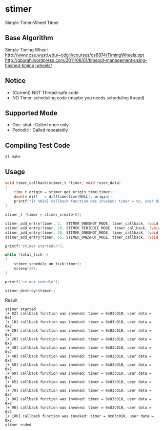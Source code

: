 stimer
======

Simple Timer-Wheel Timer

Base Algorithm
---
Simple Timing Wheel
http://www.cse.wustl.edu/~cdgill/courses/cs6874/TimingWheels.ppt
http://gborah.wordpress.com/2011/08/01/timeout-management-using-hashed-timing-wheels/

Notice
---
* (Current) NOT Thread-safe code
* NO Timer-scheduling code (maybe you needs scheduling thread)

Supported Mode
---
* One-shot : Called once only
* Periodic : Called repeatedly

Compiling Test Code
---
```
$) make
```

Usage
---
```c
void timer_callback(stimer_t *timer, void *user_data)
{
    time_t origin = stimer_get_origin_time(timer);
    double diff   = difftime(time(NULL), origin);
    printf("[+ %02d] callback function was invoked: timer = %p, user data = %p\n", (int)diff, timer, user_data);
}
...
stimer_t *timer = stimer_create(0);

stimer_add_entry(timer, 2,  STIMER_ONESHOT_MODE, timer_callback, (void *)1);
stimer_add_entry(timer, 10, STIMER_PERIODIC_MODE, timer_callback, (void *)2);
stimer_add_entry(timer, 20, STIMER_ONESHOT_MODE, timer_callback, (void *)3);
stimer_add_entry(timer, 65, STIMER_ONESHOT_MODE, timer_callback, (void *)4);

printf("stimer started\n");

while (total_tick--)
{
    stimer_schedule_on_tick(timer);
    msleep(20);
}

printf("stimer ended\n");

stimer_destroy(&timer);
```

Result
```
stimer started
[+ 02] callback function was invoked: timer = 0x83c010, user data = 0x1
[+ 10] callback function was invoked: timer = 0x83c010, user data = 0x2
[+ 20] callback function was invoked: timer = 0x83c010, user data = 0x2
[+ 20] callback function was invoked: timer = 0x83c010, user data = 0x3
[+ 30] callback function was invoked: timer = 0x83c010, user data = 0x2
[+ 40] callback function was invoked: timer = 0x83c010, user data = 0x2
[+ 50] callback function was invoked: timer = 0x83c010, user data = 0x2
[+ 60] callback function was invoked: timer = 0x83c010, user data = 0x2
[+ 65] callback function was invoked: timer = 0x83c010, user data = 0x4
[+ 70] callback function was invoked: timer = 0x83c010, user data = 0x2
[+ 80] callback function was invoked: timer = 0x83c010, user data = 0x2
[+ 90] callback function was invoked: timer = 0x83c010, user data = 0x2
[+ 100] callback function was invoked: timer = 0x83c010, user data = 0x2
stimer ended
```